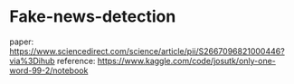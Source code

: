 # Fake-news-detection

paper: https://www.sciencedirect.com/science/article/pii/S2667096821000446?via%3Dihub
reference: https://www.kaggle.com/code/josutk/only-one-word-99-2/notebook
